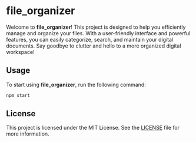 # file_organizer

Welcome to **file_organizer**! This project is designed to help you efficiently manage and organize your files. With a user-friendly interface and powerful features, you can easily categorize, search, and maintain your digital documents. Say goodbye to clutter and hello to a more organized digital workspace!

## Usage

To start using **file_organizer**, run the following command:
```bash
npm start
```

## License

This project is licensed under the MIT License. See the [LICENSE](LICENSE) file for more information.
